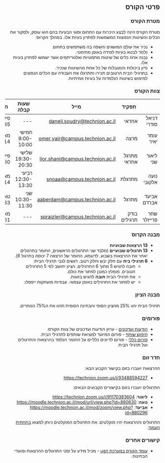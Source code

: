 ---
---

<div dir="rtl">

## פרטי הקורס

### מטרת הקורס

מטרת הקורס הינה לבצע היכרות עם התחום וסוגי הבעיות בהם הוא עוסק, ולסקור את הכלים והשיטות הנפוצות המשמשות לפתרון בעיות אלו. במהלך הקרוס:

- נכיר את עולם המושגים והשפה בה משתמשים בתחום
- נלמד לבטא בעיות למידה באופן מתימטי.
- נבנה ארגז כלים של שיטות מתמטיות ואלגוריתמים אשר ישמשו לפתרון בעיות אלו.
- נדון ביכולות והמגבלות של כל אחת מהשיטות שנכיר.
- בתרגילי הבית הרטובים תכירו ותתרגלו את העבודה עם הכלים הנפוצים למימוש בשיטות הנלמדות על בעיות אמיתיות.

### צוות הקורס

|   | תפקיד | מייל | שעות קבלה | חדר |
| - | - | - | - | - |
| דניאל סודרי | אחראי | daneil.soudry@technion.ac.il | --- | פישבך 435 |
| עומר יאיר | מרצה | omer.yair@campus.technion.ac.il | חמישי 9:00-10:00 | מאייר 514 |
| ליאור שני | מתרגל אחראי | lior.shani@campus.technion.ac.il | שלישי 19:30-20:30 | פישבך 460 |
| נועה אלקובי | מתרגלת | snoaa@campus.technion.ac.il | רביעי 12:30-13:30 | מאייר 514 |
| אביעד אברדם | מתרגל | aaberdam@campus.technion.ac.il  | שני 10:30-11:30 | טאוב 433 |
| שחר פרייזלר | בודק תרגילים | spraizler@campus.technion.ac.il | --- | מאייר 661 |

### מבנה הקרוס

- **13 הרצאות שבועיות**
- **13 תרגולים שבועיים** (מלבד שני התרגולים הראשונים, החומר בתרגולים יאחר את ההרצאות בשבוע. לדוגמא, החומר של הרצאה 7 יכוסה בתרגול 8).
- **6 תרגילי בית** עם חלק יבש וחלק רטוב. דגשים לגבי תרגילי הבית:
  - חובה להגיש 5 מתוך 6 התרגילים. הציון יחושב לפי 5 התרגילים הטובים. מומלץ כמובן לפתור את כולם.
  - את תרגילי הבית **חובה** להגיש בזוגות.
  - יש לפתור את התרגילים באופן עצמאי. עבודות מועתקות ייפסלו.

### מבנה הציון

תרגילי הבית יהוו 25% מהציון הסופי והבחינה הסופית תהוו את ה75% הנותרים.

### פורומים

- [הודעות ועדכונים](https://moodle.technion.ac.il/mod/forum/view.php?id=630236) - ערוץ הודעות ועדכונים של צוות הקורס.
- [חיפוש שותף](https://moodle.technion.ac.il/mod/forum/view.php?id=630237) - פורום המיועד למציאת שותפים לתרגילי הבית.
- [פורום כללי](https://moodle.technion.ac.il/mod/forum/view.php?id=630238) - פורום לדיונים כלליים על החומר הנלמד בהרצאות והתרגולים ועל תרגילי הבית.

### חדר זום

ההרצאות יועברו בזום בקישור הקבוע הבא:

- https://technion.zoom.us/j/93488594227

התרגולים יועברו בזום בקישורים הקבועים הבאים:

- **ליאור**: https://technion.zoom.us/j/91170383604
- **נועה**: https://moodle.technion.ac.il/mod/url/view.php?id=880630
- **אביעד**: https://moodle.technion.ac.il/mod/zoom/view.php?id=880296

התרגולים וההרצאות יהיו מוקלטים. את התרגולים המוקלטים ניותן למצוא [בתחתית העמוד](https://moodle.technion.ac.il/course/view.php?id=1917#section-2).

### קישורים אחרים

- [עומד הקורס במערכת הug](https://ug3.technion.ac.il/rishum/course/046195) - מכיל מידע על זמני התרגולים ההרצאות ומועדי הבחינות.

</div>
